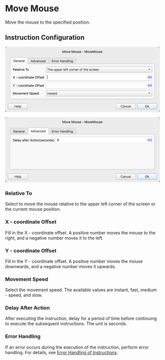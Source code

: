 # Move Mouse

Move the mouse to the specified position.

## Instruction Configuration

![General Configuration Dialog Box for Moving Mouse](move_mouse_general_config.png)

![Advanced Configuration Dialog Box for Moving Mouse](move_mouse_advanced_config.png)

### Relative To

Select to move the mouse relative to the upper left corner of the screen or the current mouse position.

### X - coordinate Offset

Fill in the X - coordinate offset. A positive number moves the mouse to the right, and a negative number moves it to the left.

### Y - coordinate Offset

Fill in the Y - coordinate offset. A positive number moves the mouse downwards, and a negative number moves it upwards.

### Movement Speed

Select the movement speed. The available values are instant, fast, medium - speed, and slow.

### Delay After Action

After executing the instruction, delay for a period of time before continuing to execute the subsequent instructions. The unit is seconds.

### Error Handling

If an error occurs during the execution of the instruction, perform error handling. For details, see [Error Handling of Instructions](../../manual/error_handling.md).
